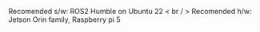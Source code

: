 Recomended s/w: ROS2 Humble on Ubuntu 22 < br / >
Recomended h/w: Jetson Orin family, Raspberry pi 5
